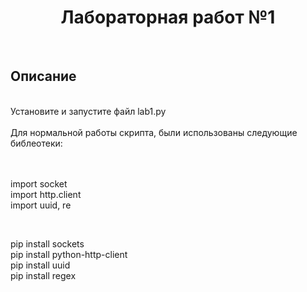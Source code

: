 <a> <h1 align="center"> Лабораторная работ №1 </h1></a>
<br>
<a> <h2 align="left"> Описание </h2></a>
<br>
Установите и запустите файл lab1.py
<br>
<br>
Для нормальной работы скрипта, были использованы следующие библеотеки:
<br>
<br>
<br>
<body>

import  socket </br> 
import http.client<br>
import uuid, re<br>
</body>
<br>

<body>

pip install sockets</br>
pip install python-http-client</br>
pip install uuid</br>
pip install regex </br> 

</body>

